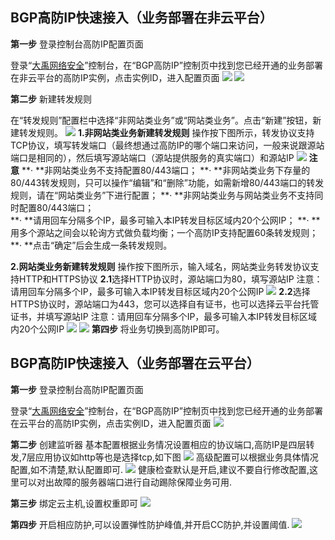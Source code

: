 ## BGP高防IP快速接入（业务部署在非云平台）

**第一步** 登录控制台高防IP配置页面

登录“[大禹网络安全](http://console.tce.fsphere.cn/dayu/bgpip)”控制台，在“BGP高防IP”控制页中找到您已经开通的业务部署在非云平台的高防IP实例，点击实例ID，进入配置页面
![](https://mc.qcloudimg.com/static/img/6085ef927caa91a65c6b1ba4db92fd0d/image.png)
![](https://mc.qcloudimg.com/static/img/d696aa7a51b0ba6da9cfd89c256430dd/image.png)

**第二步** 新建转发规则

在“转发规则”配置栏中选择“非网站类业务”或“网站类业务”。点击“新建”按钮，新建转发规则。
![](https://mc.qcloudimg.com/static/img/f3fab5cfb86255b09630bf34f9d8b95f/image.png)
**1.非网站类业务新建转发规则**
操作按下图所示，转发协议支持TCP协议，填写转发端口（最终想通过高防IP的哪个端口来访问，一般来说跟源站端口是相同的），然后填写源站端口（源站提供服务的真实端口）和源站IP
![](https://mc.qcloudimg.com/static/img/1e44b24c1b8d75bb055b1d99b6788a61/image.png)
**注意**
**· **非网站类业务不支持配置80/443端口；
**· **非网站类业务下存量的80/443转发规则，只可以操作“编辑”和“删除”功能，如需新增80/443端口的转发规则，请在“网站类业务”下进行配置；
**· **非网站类业务与网站类业务不支持同时配置80/443端口；      
**· **请用回车分隔多个IP，最多可输入本IP转发目标区域内20个公网IP；
**· **用多个源站之间会以轮询方式做负载均衡；一个高防IP支持配置60条转发规则；
**· **点击“确定”后会生成一条转发规则。

**2.网站类业务新建转发规则**
操作按下图所示，输入域名，网站类业务转发协议支持HTTP和HTTPS协议
**2.1**选择HTTP协议时，源站端口为80，填写源站IP
注意：请用回车分隔多个IP，最多可输入本IP转发目标区域内20个公网IP
![](https://mc.qcloudimg.com/static/img/d14b767f823892dca93b3d5157efbc0d/image.png)
**2.2**选择HTTPS协议时，源站端口为443，您可以选择自有证书，也可以选择云平台托管证书，并填写源站IP
注意：请用回车分隔多个IP，最多可输入本IP转发目标区域内20个公网IP
![](https://mc.qcloudimg.com/static/img/327a57c3e180514bc5e9e8d5f965915c/image.png)
![](https://mc.qcloudimg.com/static/img/2a3f64de5c5270b82d8f17bc04a885ec/image.png)
**第四步** 将业务切换到高防IP即可。

## BGP高防IP快速接入（业务部署在云平台）
**第一步** 登录控制台高防IP配置页面

登录“[大禹网络安全](http://console.tce.fsphere.cn/dayu/bgpip)”控制台，在“BGP高防IP”控制页中找到您已经开通的业务部署在云平台的高防IP实例，点击实例ID，进入配置页面
![](https://mc.qcloudimg.com/static/img/deea9548b99e7fe4a8858bd0b448588f/image.png)

**第二步** 创建监听器
基本配置根据业务情况设置相应的协议端口,高防IP是四层转发,7层应用协议如http等也是选择tcp,如下图
![](https://mc.qcloudimg.com/static/img/88ad4ec2eb7dc508ac6a210e9d6a134e/image.png)
高级配置可以根据业务具体情况配置,如不清楚,默认配置即可.
![](https://mc.qcloudimg.com/static/img/484425c924a20a822596934cd951a802/image.png)
健康检查默认是开启,建议不要自行修改配置,这里可以对出故障的服务器端口进行自动踢除保障业务可用.

**第三步** 绑定云主机,设置权重即可
![](https://mc.qcloudimg.com/static/img/067bf61603249e227021053ef035d06f/image.png)

**第四步** 开启相应防护,可以设置弹性防护峰值,并开启CC防护,并设置阈值.
![](https://mc.qcloudimg.com/static/img/d00135b793b9250dd63e2efc7f2a3be5/image.png)